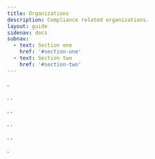 ```yaml
---
title: Organizations
description: Compliance related organizations.
layout: guide
sidenav: docs
subnav:
  - text: Section one
    href: '#section-one'
  - text: Section two
    href: '#section-two'
---
```



.

.
.

.
.

.
.

.
.

.

